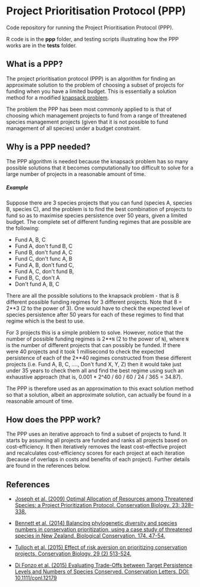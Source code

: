 # Project Prioritisation Protocol (PPP)

Code repository for running the Project Prioritisation Protocol (PPP).  

R code is in the **ppp** folder, and testing scripts illustrating how the PPP works are in the **tests** folder.  

## What is a PPP?  

The project prioritisation protocol (PPP) is an algorithm for finding an approximate solution to the problem of choosing a subset of projects for funding when you have a limited budget.  This is essentially a solution method for a modified [knapsack problem](https://en.wikipedia.org/wiki/Knapsack_problem).  

The problem the PPP has been most commonly applied to is that of choosing which management projects to fund from a range of threatened species management projects (given that it is not possible to fund management of all species) under a budget constraint.  

## Why is a PPP needed?  

The PPP algorithm is needed because the knapsack problem has so many possible solutions that it becomes computationally too difficult to solve for a large number of projects in a reasonable amount of time.  

##### Example
Suppose there are 3 species projects that you can fund (species A, species B, species C), and the problem is to find the best combination of projects to fund so as to maximise species persistence over 50 years, given a limited budget.  The complete set of different funding regimes that are possible are the following: 

* Fund A, B, C
* Fund A, don't fund B, C
* Fund B, don't fund A, C
* Fund C, don't func A, B
* Fund A, B, don't fund C, 
* Fund A, C, don't fund B, 
* Fund B, C, don't A
* Don't fund A, B, C

There are all the possible solutions to the knapsack problem - that is 8 different possible funding regimes for 3 different projects.  Note that 8 = 2**3 (2 to the power of 3).  One would have to check the expected level of species persistence after 50 years for each of these regimes to find that regime which is the best to use.  

For 3 projects this is a simple problem to solve.  However, notice that the number of possible funding regimes is 2\*\*`N` (2 to the power of `N`), where `N` is the number of different projects that can possibly be funded.  If there were 40 projects and it took 1 millisecond to check the expected persistence of each of the 2\*\*40 regimes constructed from these different projects (i.e. Fund A, B, C, ...., Don't fund X, Y, Z) then it would take just under 35 years to check them all and find the best regime using such an exhaustive approach (that is, 0.001 * 2^40 / 60 / 60 / 24 / 365 = 34.87).  

The PPP is therefore used as an approximation to this exact solution method so that a solution, albeit an approximate solution, can actually be found in a reasonable amount of time.  

## How does the PPP work?  

The PPP uses an iterative approach to find a subset of projects to fund.  It starts by assuming all projects are funded and ranks all projects based on cost-efficiency.  It then iteratively removes the least cost-effective project and recalculates cost-efficiency scores for each project at each iteration (because of overlaps in costs and benefits of each project).  Further details are found in the references below.  

## References
* [Joseph et al. (2009) Optimal Allocation of Resources among Threatened Species: a Project Prioritization Protocol. Conservation Biology. 23: 328–338.](http://onlinelibrary.wiley.com/doi/10.1111/j.1523-1739.2008.01124.x/abstract)

* [Bennett et al. (2014) Balancing phylogenetic diversity and species numbers in conservation prioritization, using a case study of threatened species in New Zealand. Biological Conservation. 174. 47-54. ](http://www.sciencedirect.com/science/article/pii/S0006320714001219)

* [Tulloch et al. (2015) Effect of risk aversion on prioritizing conservation projects. Conservation Biology. 29 (2) 513-524. ](http://onlinelibrary.wiley.com/doi/10.1111/cobi.12386/abstract)

* [Di Fonzo et al. (2015) Evaluating Trade-Offs between Target Persistence Levels and Numbers of Species Conserved. Conservation Letters. DOI: 10.1111/conl.12179](http://onlinelibrary.wiley.com/doi/10.1111/conl.12179/epdf)
